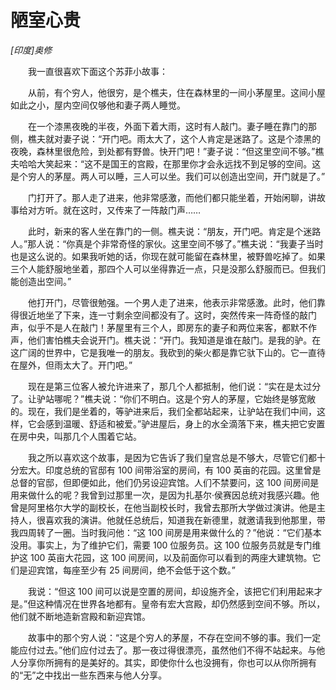 # 陋室心贵

*[印度]奥修*

　　我一直很喜欢下面这个苏菲小故事：

　　从前，有个穷人，他很穷，是个樵夫，住在森林里的一间小茅屋里。这间小屋如此之小，屋内空间仅够他和妻子两人睡觉。

　　在一个漆黑夜晚的半夜，外面下着大雨，这时有人敲门。妻子睡在靠门的那侧，樵夫就对妻子说：“开门吧。雨太大了，这个人肯定是迷路了。这是个漆黑的夜晚，森林里很危险，到处都有野兽。快开门吧！”妻子说：“但这里空间不够。”樵夫哈哈大笑起来：“这不是国王的宫殿，在那里你才会永远找不到足够的空间。这是个穷人的茅屋。两人可以睡，三人可以坐。我们可以创造出空间，开门就是了。”

　　门打开了。那人走了进来，他非常感激，而他们都只能坐着，开始闲聊，讲故事给对方听。就在这时，又传来了一阵敲门声……

　　此时，新来的客人坐在靠门的一侧。樵夫说：“朋友，开门吧。肯定是个迷路人。”那人说：“你真是个非常奇怪的家伙。这里空间不够了。”樵夫说：“我妻子当时也是这么说的。如果我听她的话，你现在就可能留在森林里，被野兽吃掉了。如果三个人能舒服地坐着，那四个人可以坐得靠近一点，只是没那么舒服而已。但我们能创造出空间。”

　　他打开门，尽管很勉强。一个男人走了进来，他表示非常感激。此时，他们靠得很近地坐了下来，连一寸剩余空间都没有了。这时，突然传来一阵奇怪的敲门声，似乎不是人在敲门！茅屋里有三个人，即房东的妻子和两位来客，都默不作声，他们害怕樵夫会说开门。樵夫说：“开门。我知道是谁在敲门。是我的驴。在这广阔的世界中，它是我唯一的朋友。我砍到的柴火都是靠它驮下山的。它一直待在屋外，但雨太大了。开门吧。”

　　现在是第三位客人被允许进来了，那几个人都抵制，他们说：“实在是太过分了。让驴站哪呢？”樵夫说：“你们不明白。这是个穷人的茅屋，它始终是够宽敞的。现在，我们是坐着的，等驴进来后，我们全都站起来，让驴站在我们中间，这样，它会感到温暖、舒适和被爱。”驴进屋后，身上的水全滴落下来，樵夫把它安置在房中央，叫那几个人围着它站。

　　我之所以喜欢这个故事，是因为它告诉了我们皇宫总是不够大，尽管它们都十分宏大。印度总统的官邸有 100 间带浴室的房间，有 100 英亩的花园。这里曾是总督的官邸，但即便如此，他们仍另设迎宾馆。人们不禁要问，这 100 间房间是用来做什么的呢？我曾到过那里一次，是因为扎基尔·侯赛因总统对我感兴趣。他曾是阿里格尔大学的副校长，在他当副校长时，我曾去那所大学做过演讲。他是主持人，很喜欢我的演讲。他就任总统后，知道我在新德里，就邀请我到他那里，带我四周转了一圈。当时我问他：“这 100 间房是用来做什么的？”他说：“它们基本没用。事实上，为了维护它们，需要 100 位服务员。这 100 位服务员就是专门维护这 100 英亩大花园，这 100 间房间，以及前面你可以看到的两座大建筑物。它们是迎宾馆，每座至少有 25 间房间，绝不会低于这个数。”

　　我说：“但这 100 间可以说是空置的房间，却设施齐全，该把它们利用起来才是。”但这种情况在世界各地都有。皇帝有宏大宫殿，却仍然感到空间不够。所以，他们就不断地造新宫殿和新迎宾馆。

　　故事中的那个穷人说：“这是个穷人的茅屋，不存在空间不够的事。我们一定能应付过去。”他们应付过去了。那一夜过得很漂亮，虽然他们不得不站起来。与他人分享你所拥有的是美好的。其实，即使你什么也没拥有，你也可以从你所拥有的“无”之中找出一些东西来与他人分享。